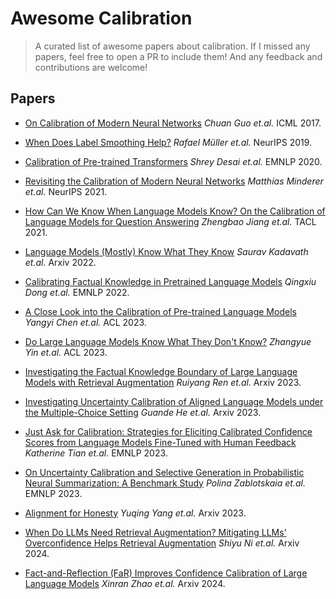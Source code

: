 # Awesome Calibration

> A curated list of awesome papers about calibration. If I missed any papers, feel free to open a PR to include them! And any feedback and contributions are welcome!

## Papers

- [On Calibration of Modern Neural Networks](https://arxiv.org/abs/1706.04599) *Chuan Guo et.al.* ICML 2017.
- [When Does Label Smoothing Help?](https://arxiv.org/pdf/1906.02629.pdf) *Rafael Müller et.al.* NeurIPS 2019.
- [Calibration of Pre-trained Transformers](https://arxiv.org/abs/2003.07892) *Shrey Desai et.al.* EMNLP 2020.
- [Revisiting the Calibration of Modern Neural Networks](https://arxiv.org/abs/2106.07998) *Matthias Minderer et.al.* NeurIPS 2021.

- [How Can We Know When Language Models Know? On the Calibration of Language Models for Question Answering](https://aclanthology.org/2021.tacl-1.57/) *Zhengbao Jiang et.al.* TACL 2021.

- [Language Models (Mostly) Know What They Know](https://arxiv.org/abs/2207.05221) *Saurav Kadavath et.al.* Arxiv 2022.

- [Calibrating Factual Knowledge in Pretrained Language Models](https://arxiv.org/abs/2210.03329) *Qingxiu Dong et.al.* EMNLP 2022.

- [A Close Look into the Calibration of Pre-trained Language Models](https://arxiv.org/abs/2211.00151) *Yangyi Chen et.al.* ACL 2023.

- [Do Large Language Models Know What They Don't Know?](https://arxiv.org/abs/2305.18153) *Zhangyue Yin et.al.* ACL 2023.

- [Investigating the Factual Knowledge Boundary of Large Language Models with Retrieval Augmentation](https://arxiv.org/abs/2307.11019) *Ruiyang Ren et.al.* Arxiv 2023.

- [Investigating Uncertainty Calibration of Aligned Language Models under the Multiple-Choice Setting](https://arxiv.org/abs/2310.11732) *Guande He et.al.* Arxiv 2023.

- [Just Ask for Calibration: Strategies for Eliciting Calibrated Confidence Scores from Language Models Fine-Tuned with Human Feedback](https://arxiv.org/pdf/2305.14975.pdf) *Katherine Tian et.al.* EMNLP 2023.

- [On Uncertainty Calibration and Selective Generation in Probabilistic Neural Summarization: A Benchmark Study](https://aclanthology.org/2023.findings-emnlp.197/) *Polina Zablotskaia et.al.* EMNLP 2023.

- [Alignment for Honesty](https://arxiv.org/abs/2312.07000) *Yuqing Yang et.al.* Arxiv 2023.

- [When Do LLMs Need Retrieval Augmentation? Mitigating LLMs’ Overconfidence Helps Retrieval Augmentation](https://arxiv.org/pdf/2402.11457.pdf) *Shiyu Ni et.al.* Arxiv 2024.

- [Fact-and-Reflection (FaR) Improves Confidence Calibration of Large Language Models](https://arxiv.org/abs/2402.17124) *Xinran Zhao et.al.* Arxiv 2024.

  